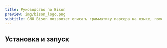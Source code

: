 ```yaml
---
title: Руководство по Bison
preview: img/bison_logo.png
subtitle: GNU Bison позволяет описать грамматику парсера на языке, похожем на EBNF. Получив на вход грамматику, Bison способен сгенерировать код парсера на C/C++. Полученный код использует таблицы переходов и недетерминированный конечный автомат со стеком.
---
```


## Установка и запуск
